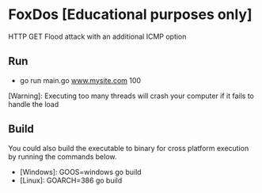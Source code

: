 # FoxDos [Educational purposes only]
HTTP GET Flood attack with an additional ICMP option

## Run 
  - go run main.go www.mysite.com 100

[Warning]: Executing too many threads will crash your computer if it fails to handle the load

## Build
You could also build the executable to binary for cross platform execution by running the commands below.
 - [Windows]: GOOS=windows go build 
 - [Linux]: GOARCH=386 go build

